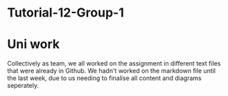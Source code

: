 # Tutorial-12-Group-1
Uni work
=======
Collectively as team, we all worked on the assignment in different text files that were already in Github.
We hadn't worked on the markdown file until the last week, due to us needing to finalise all content and diagrams seperately.
